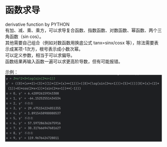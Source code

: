 # 函数求导

derivative function by PYTHON  
有加、减、乘、乘方，可以求导复合函数、指数函数、对数函数、幂函数、两个三角函数（sin cos）。  
其他需要自己组合（例如对数函数用换底公式 tanx=sinx/cosx 等），除法需要表示成某项-1次方，根号表示成小数次幂。  
可以定义参数，相当于可以求偏导。  
函数结果再输入函数一遍可以求更高阶导数，但有可能报错。  
  
示例：  
![image](9131ce64-74de-42a9-8b45-50df450d8409.png)
